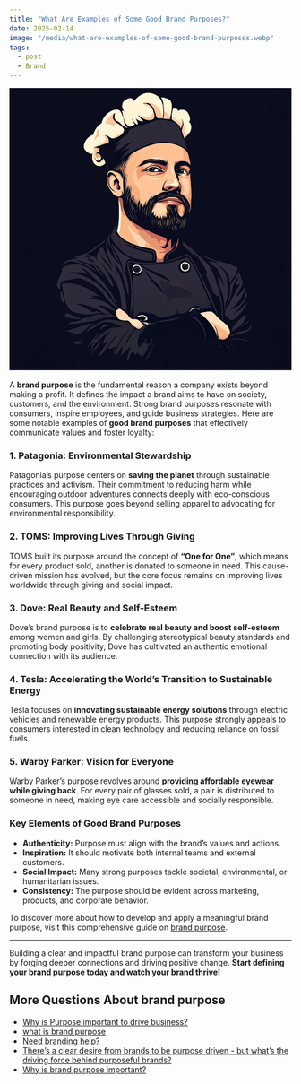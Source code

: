 ```yaml
---
title: "What Are Examples of Some Good Brand Purposes?"
date: 2025-02-14
image: "/media/what-are-examples-of-some-good-brand-purposes.webp"
tags:
  - post
  - Brand
---
```


![What Are Examples of Some Good Brand Purposes?](/media/what-are-examples-of-some-good-brand-purposes.webp)

A **brand purpose** is the fundamental reason a company exists beyond making a profit. It defines the impact a brand aims to have on society, customers, and the environment. Strong brand purposes resonate with consumers, inspire employees, and guide business strategies. Here are some notable examples of **good brand purposes** that effectively communicate values and foster loyalty:

### 1. **Patagonia: Environmental Stewardship**

Patagonia’s purpose centers on **saving the planet** through sustainable practices and activism. Their commitment to reducing harm while encouraging outdoor adventures connects deeply with eco-conscious consumers. This purpose goes beyond selling apparel to advocating for environmental responsibility.

### 2. **TOMS: Improving Lives Through Giving**

TOMS built its purpose around the concept of **“One for One”**, which means for every product sold, another is donated to someone in need. This cause-driven mission has evolved, but the core focus remains on improving lives worldwide through giving and social impact.

### 3. **Dove: Real Beauty and Self-Esteem**

Dove’s brand purpose is to **celebrate real beauty and boost self-esteem** among women and girls. By challenging stereotypical beauty standards and promoting body positivity, Dove has cultivated an authentic emotional connection with its audience.

### 4. **Tesla: Accelerating the World’s Transition to Sustainable Energy**

Tesla focuses on **innovating sustainable energy solutions** through electric vehicles and renewable energy products. This purpose strongly appeals to consumers interested in clean technology and reducing reliance on fossil fuels.

### 5. **Warby Parker: Vision for Everyone**

Warby Parker’s purpose revolves around **providing affordable eyewear while giving back**. For every pair of glasses sold, a pair is distributed to someone in need, making eye care accessible and socially responsible.

### Key Elements of Good Brand Purposes  
- **Authenticity:** Purpose must align with the brand’s values and actions.  
- **Inspiration:** It should motivate both internal teams and external customers.  
- **Social Impact:** Many strong purposes tackle societal, environmental, or humanitarian issues.  
- **Consistency:** The purpose should be evident across marketing, products, and corporate behavior.

To discover more about how to develop and apply a meaningful brand purpose, visit this comprehensive guide on [brand purpose](https://supertotallyawesome.com/posts/brand-purpose).

---

Building a clear and impactful brand purpose can transform your business by forging deeper connections and driving positive change. **Start defining your brand purpose today and watch your brand thrive!**

## More Questions About brand purpose

- [Why is Purpose important to drive business?](/posts/why-is-purpose-important-to-drive-business)
- [what is brand purpose](/posts/what-is-brand-purpose)
- [Need branding help?](/posts/need-branding-help)
- [There’s a clear desire from brands to be purpose driven - but what’s the driving force behind purposeful brands?](/posts/there-s-a-clear-desire-from-brands-to-be-purpose-d)
- [Why is brand purpose important?](/posts/why-is-brand-purpose-important)
